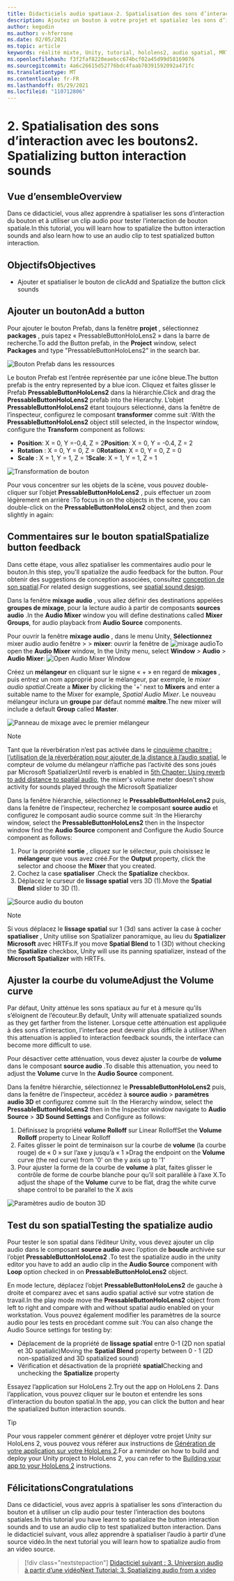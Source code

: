 ```yaml
---
title: Didacticiels audio spatiaux-2. Spatialisation des sons d’interaction avec les boutons
description: Ajoutez un bouton à votre projet et spatialez les sons d’interaction du bouton.
author: kegodin
ms.author: v-hferrone
ms.date: 02/05/2021
ms.topic: article
keywords: réalité mixte, Unity, tutorial, hololens2, audio spatial, MRTK, boîte à outils de réalité mixte, UWP, Windows 10, HRTF, fonction de transfert liée aux têtes, réverbération, Microsoft Spatializer, prefabs, courbe de volume
ms.openlocfilehash: f3f2faf8220eaebcc674bcf02a45d99d58169076
ms.sourcegitcommit: 4a6c26615d52776bdc4faab70391592092a471fc
ms.translationtype: MT
ms.contentlocale: fr-FR
ms.lasthandoff: 05/29/2021
ms.locfileid: "110712806"
---
```

# <a name="2-spatializing-button-interaction-sounds"></a><span data-ttu-id="b8ea1-105">2. Spatialisation des sons d’interaction avec les boutons</span><span class="sxs-lookup"><span data-stu-id="b8ea1-105">2. Spatializing button interaction sounds</span></span>

## <a name="overview"></a><span data-ttu-id="b8ea1-106">Vue d’ensemble</span><span class="sxs-lookup"><span data-stu-id="b8ea1-106">Overview</span></span>

<span data-ttu-id="b8ea1-107">Dans ce didacticiel, vous allez apprendre à spatialiser les sons d’interaction du bouton et à utiliser un clip audio pour tester l’interaction de bouton spatiale.</span><span class="sxs-lookup"><span data-stu-id="b8ea1-107">In this tutorial, you will learn how to spatialize the button interaction sounds and also learn how to use an audio clip to test spatialized button interaction.</span></span>  

## <a name="objectives"></a><span data-ttu-id="b8ea1-108">Objectifs</span><span class="sxs-lookup"><span data-stu-id="b8ea1-108">Objectives</span></span>

* <span data-ttu-id="b8ea1-109">Ajouter et spatialiser le bouton de clic</span><span class="sxs-lookup"><span data-stu-id="b8ea1-109">Add and Spatialize the button click sounds</span></span>

## <a name="add-a-button"></a><span data-ttu-id="b8ea1-110">Ajouter un bouton</span><span class="sxs-lookup"><span data-stu-id="b8ea1-110">Add a button</span></span>

<span data-ttu-id="b8ea1-111">Pour ajouter le bouton Prefab, dans la fenêtre **projet** , sélectionnez **packages** , puis tapez « PressableButtonHoloLens2 » dans la barre de recherche.</span><span class="sxs-lookup"><span data-stu-id="b8ea1-111">To add the Button prefab, in the **Project** window, select **Packages** and type "PressableButtonHoloLens2" in the search bar.</span></span>

![Bouton Prefab dans les ressources](images/spatial-audio/spatial-audio-02-section1-step1-1.PNG)

<span data-ttu-id="b8ea1-113">Le bouton Prefab est l’entrée représentée par une icône bleue.</span><span class="sxs-lookup"><span data-stu-id="b8ea1-113">The button prefab is the entry represented by a blue icon.</span></span> <span data-ttu-id="b8ea1-114">Cliquez et faites glisser le Prefab **PressableButtonHoloLens2** dans la hiérarchie.</span><span class="sxs-lookup"><span data-stu-id="b8ea1-114">Click and drag the **PressableButtonHoloLens2** prefab into the Hierarchy.</span></span> <span data-ttu-id="b8ea1-115">L’objet **PressableButtonHoloLens2** étant toujours sélectionné, dans la fenêtre de l’inspecteur, configurez le composant **transformer** comme suit :</span><span class="sxs-lookup"><span data-stu-id="b8ea1-115">With the **PressableButtonHoloLens2** object still selected, in the Inspector window, configure the **Transform** component as follows:</span></span>

* <span data-ttu-id="b8ea1-116">**Position**: X = 0, Y =-0,4, Z = 2</span><span class="sxs-lookup"><span data-stu-id="b8ea1-116">**Position**: X = 0, Y = -0.4, Z = 2</span></span>
* <span data-ttu-id="b8ea1-117">**Rotation** : X = 0, Y = 0, Z = 0</span><span class="sxs-lookup"><span data-stu-id="b8ea1-117">**Rotation**: X = 0, Y = 0, Z = 0</span></span>
* <span data-ttu-id="b8ea1-118">**Scale** : X = 1, Y = 1, Z = 1</span><span class="sxs-lookup"><span data-stu-id="b8ea1-118">**Scale**: X = 1, Y = 1, Z = 1</span></span>

![Transformation de bouton](images/spatial-audio/spatial-audio-02-section1-step1-2.PNG)

<span data-ttu-id="b8ea1-120">Pour vous concentrer sur les objets de la scène, vous pouvez double-cliquer sur l’objet **PressableButtonHoloLens2** , puis effectuer un zoom légèrement en arrière :</span><span class="sxs-lookup"><span data-stu-id="b8ea1-120">To focus in on the objects in the scene, you can double-click on the **PressableButtonHoloLens2** object, and then zoom slightly in again:</span></span>

## <a name="spatialize-button-feedback"></a><span data-ttu-id="b8ea1-121">Commentaires sur le bouton spatial</span><span class="sxs-lookup"><span data-stu-id="b8ea1-121">Spatialize button feedback</span></span>

<span data-ttu-id="b8ea1-122">Dans cette étape, vous allez spatialiser les commentaires audio pour le bouton.</span><span class="sxs-lookup"><span data-stu-id="b8ea1-122">In this step, you'll spatialize the audio feedback for the button.</span></span> <span data-ttu-id="b8ea1-123">Pour obtenir des suggestions de conception associées, consultez [conception de son spatial](../../../design/spatial-sound-design.md).</span><span class="sxs-lookup"><span data-stu-id="b8ea1-123">For related design suggestions, see [spatial sound design](../../../design/spatial-sound-design.md).</span></span>

<span data-ttu-id="b8ea1-124">Dans la fenêtre **mixage audio** , vous allez définir des destinations appelées **groupes de mixage**, pour la lecture audio à partir de composants **sources audio** .</span><span class="sxs-lookup"><span data-stu-id="b8ea1-124">In the **Audio Mixer** window you will define destinations called **Mixer Groups**, for audio playback from **Audio Source** components.</span></span>

<span data-ttu-id="b8ea1-125">Pour ouvrir la fenêtre **mixage audio** , dans le menu Unity, **Sélectionnez** mixer audio audio fenêtre  >    >  **mixer**: ouvrir la fenêtre de ![ mixage audio](images/spatial-audio/spatial-audio-02-section2-step1-1.PNG)</span><span class="sxs-lookup"><span data-stu-id="b8ea1-125">To open the **Audio Mixer** window, In the Unity menu, select **Window** > **Audio** > **Audio Mixer**: ![Open Audio Mixer Window](images/spatial-audio/spatial-audio-02-section2-step1-1.PNG)</span></span>

 <span data-ttu-id="b8ea1-126">Créez un **mélangeur** en cliquant sur le signe « + » en regard de **mixages** , puis entrez un nom approprié pour le mélangeur, par exemple, le _mixer audio spatial_.</span><span class="sxs-lookup"><span data-stu-id="b8ea1-126">Create a **Mixer** by clicking the '+' next to **Mixers** and enter a suitable name to the Mixer for example, _Spatial Audio Mixer_.</span></span> <span data-ttu-id="b8ea1-127">Le nouveau mélangeur inclura un **groupe** par défaut nommé **maître**.</span><span class="sxs-lookup"><span data-stu-id="b8ea1-127">The new mixer will include a default **Group** called **Master**.</span></span>

![Panneau de mixage avec le premier mélangeur](images/spatial-audio/spatial-audio-02-section2-step1-2.PNG)

> [!NOTE]
> <span data-ttu-id="b8ea1-129">Tant que la réverbération n’est pas activée dans le [cinquième chapitre : l’utilisation de la réverbération pour ajouter de la distance à l’audio spatial](unity-spatial-audio-ch5.md), le compteur de volume du mélangeur n’affiche pas l’activité des sons joués par Microsoft Spatializer</span><span class="sxs-lookup"><span data-stu-id="b8ea1-129">Until reverb is enabled in [5th Chapter: Using reverb to add distance to spatial audio](unity-spatial-audio-ch5.md), the mixer's volume meter doesn't show activity for sounds played through the Microsoft Spatializer</span></span>

<span data-ttu-id="b8ea1-130">Dans la fenêtre hiérarchie, sélectionnez le **PressableButtonHoloLens2** puis, dans la fenêtre de l’inspecteur, recherchez le composant **source audio** et configurez le composant audio source comme suit :</span><span class="sxs-lookup"><span data-stu-id="b8ea1-130">In the Hierarchy window, select the **PressableButtonHoloLens2** then in the Inspector window find the **Audio Source** component and Configure the Audio Source component as follows:</span></span>

1. <span data-ttu-id="b8ea1-131">Pour la propriété **sortie** , cliquez sur le sélecteur, puis choisissez le **mélangeur** que vous avez créé.</span><span class="sxs-lookup"><span data-stu-id="b8ea1-131">For the **Output** property, click the selector and choose the **Mixer** that you created.</span></span>
2. <span data-ttu-id="b8ea1-132">Cochez la case **spatialiser** .</span><span class="sxs-lookup"><span data-stu-id="b8ea1-132">Check the **Spatialize** checkbox.</span></span>
3. <span data-ttu-id="b8ea1-133">Déplacez le curseur de **lissage spatial** vers 3D (1).</span><span class="sxs-lookup"><span data-stu-id="b8ea1-133">Move the **Spatial Blend** slider to 3D (1).</span></span>

![Source audio du bouton](images/spatial-audio/spatial-audio-02-section2-step1-3.PNG)

> [!NOTE]
> <span data-ttu-id="b8ea1-135">Si vous déplacez le **lissage spatial** sur 1 (3d) sans activer la case à cocher **spatialiser** , Unity utilise son Spatializer panoramique, au lieu du **Spatializer Microsoft** avec HRTFs.</span><span class="sxs-lookup"><span data-stu-id="b8ea1-135">If you move **Spatial Blend** to 1 (3D) without checking the **Spatialize** checkbox, Unity will use its panning spatializer, instead of the **Microsoft Spatializer** with HRTFs.</span></span>

## <a name="adjust-the-volume-curve"></a><span data-ttu-id="b8ea1-136">Ajuster la courbe du volume</span><span class="sxs-lookup"><span data-stu-id="b8ea1-136">Adjust the Volume curve</span></span>

<span data-ttu-id="b8ea1-137">Par défaut, Unity atténue les sons spatiaux au fur et à mesure qu’ils s’éloignent de l’écouteur.</span><span class="sxs-lookup"><span data-stu-id="b8ea1-137">By default, Unity will attenuate spatialized sounds as they get farther from the listener.</span></span> <span data-ttu-id="b8ea1-138">Lorsque cette atténuation est appliquée à des sons d’interaction, l’interface peut devenir plus difficile à utiliser.</span><span class="sxs-lookup"><span data-stu-id="b8ea1-138">When this attenuation is applied to interaction feedback sounds, the interface can become more difficult to use.</span></span>

<span data-ttu-id="b8ea1-139">Pour désactiver cette atténuation, vous devez ajuster la courbe de **volume** dans le composant **source audio** .</span><span class="sxs-lookup"><span data-stu-id="b8ea1-139">To disable this attenuation, you need to adjust the **Volume** curve In the **Audio Source** component.</span></span>

<span data-ttu-id="b8ea1-140">Dans la fenêtre hiérarchie, sélectionnez le **PressableButtonHoloLens2** puis, dans la fenêtre de l’inspecteur, accédez à **source audio**  >  **paramètres audio 3D** et configurez comme suit :</span><span class="sxs-lookup"><span data-stu-id="b8ea1-140">In the Hierarchy window, select the **PressableButtonHoloLens2** then in the Inspector window navigate to  **Audio Source** > **3D Sound Settings** and Configure as follows:</span></span>

1. <span data-ttu-id="b8ea1-141">Définissez la propriété **volume Rolloff** sur Linear Rolloff</span><span class="sxs-lookup"><span data-stu-id="b8ea1-141">Set the **Volume Rolloff** property to Linear Rolloff</span></span>
2. <span data-ttu-id="b8ea1-142">Faites glisser le point de terminaison sur la courbe de **volume** (la courbe rouge) de « 0 » sur l’axe y jusqu’à « 1 »</span><span class="sxs-lookup"><span data-stu-id="b8ea1-142">Drag the endpoint on the **Volume** curve (the red curve) from '0' on the y axis up to '1'</span></span>
3. <span data-ttu-id="b8ea1-143">Pour ajuster la forme de la courbe de **volume** à plat, faites glisser le contrôle de forme de courbe blanche pour qu’il soit parallèle à l’axe X.</span><span class="sxs-lookup"><span data-stu-id="b8ea1-143">To adjust the shape of the **Volume** curve to be flat, drag the white curve shape control to be parallel to the X axis</span></span>

![Paramètres audio de bouton 3D](images/spatial-audio/spatial-audio-02-section3-step1-1.PNG)

## <a name="testing-the-spatialize-audio"></a><span data-ttu-id="b8ea1-145">Test du son spatial</span><span class="sxs-lookup"><span data-stu-id="b8ea1-145">Testing the spatialize audio</span></span>

<span data-ttu-id="b8ea1-146">Pour tester le son spatial dans l’éditeur Unity, vous devez ajouter un clip audio dans le composant **source audio** avec l’option de **boucle** archivée sur l’objet **PressableButtonHoloLens2** .</span><span class="sxs-lookup"><span data-stu-id="b8ea1-146">To test the spatialize audio in the unity editor you have to add an audio clip in the **Audio Source** component with **Loop** option checked in on **PressableButtonHoloLens2** object.</span></span>

<span data-ttu-id="b8ea1-147">En mode lecture, déplacez l’objet **PressableButtonHoloLens2** de gauche à droite et comparez avec et sans audio spatial activé sur votre station de travail.</span><span class="sxs-lookup"><span data-stu-id="b8ea1-147">In the play mode move the **PressableButtonHoloLens2** object from left to right and compare with and without spatial audio enabled on your workstation.</span></span> <span data-ttu-id="b8ea1-148">Vous pouvez également modifier les paramètres de la source audio pour les tests en procédant comme suit :</span><span class="sxs-lookup"><span data-stu-id="b8ea1-148">You can also change the Audio Source settings for testing by:</span></span>

* <span data-ttu-id="b8ea1-149">Déplacement de la propriété de **lissage spatial** entre 0-1 (2D non spatial et 3D spatialic)</span><span class="sxs-lookup"><span data-stu-id="b8ea1-149">Moving the **Spatial Blend** property between 0 - 1 (2D non-spatialized and 3D spatialized sound)</span></span>
* <span data-ttu-id="b8ea1-150">Vérification et désactivation de la propriété **spatial**</span><span class="sxs-lookup"><span data-stu-id="b8ea1-150">Checking and unchecking the **Spatialize** property</span></span>

<span data-ttu-id="b8ea1-151">Essayez l’application sur HoloLens 2.</span><span class="sxs-lookup"><span data-stu-id="b8ea1-151">Try out the app on HoloLens 2.</span></span> <span data-ttu-id="b8ea1-152">Dans l’application, vous pouvez cliquer sur le bouton et entendre les sons d’interaction du bouton spatial.</span><span class="sxs-lookup"><span data-stu-id="b8ea1-152">In the app, you can click the button and hear the spatialized button interaction sounds.</span></span>

> [!TIP]
> <span data-ttu-id="b8ea1-153">Pour vous rappeler comment générer et déployer votre projet Unity sur HoloLens 2, vous pouvez vous référer aux instructions de [Génération de votre application sur votre HoloLens 2](mr-learning-base-02.md#building-your-application-to-your-hololens-2).</span><span class="sxs-lookup"><span data-stu-id="b8ea1-153">For a reminder on how to build and deploy your Unity project to HoloLens 2, you can refer to the [Building your app to your HoloLens 2](mr-learning-base-02.md#building-your-application-to-your-hololens-2) instructions.</span></span>

## <a name="congratulations"></a><span data-ttu-id="b8ea1-154">Félicitations</span><span class="sxs-lookup"><span data-stu-id="b8ea1-154">Congratulations</span></span>

<span data-ttu-id="b8ea1-155">Dans ce didacticiel, vous avez appris à spatialiser les sons d’interaction du bouton et à utiliser un clip audio pour tester l’interaction des boutons spatiales.</span><span class="sxs-lookup"><span data-stu-id="b8ea1-155">In this tutorial you have learnt to spatialize the button interaction sounds and to use an audio clip to test spatialized button interaction.</span></span> <span data-ttu-id="b8ea1-156">Dans le didacticiel suivant, vous allez apprendre à spatialiser l’audio à partir d’une source vidéo.</span><span class="sxs-lookup"><span data-stu-id="b8ea1-156">In the next tutorial you will learn how to spatialize audio from an video source.</span></span>

> [!div class="nextstepaction"]
> [<span data-ttu-id="b8ea1-157">Didacticiel suivant : 3. Universion audio à partir d’une vidéo</span><span class="sxs-lookup"><span data-stu-id="b8ea1-157">Next Tutorial: 3. Spatializing audio from a video</span></span>](unity-spatial-audio-ch3.md)
